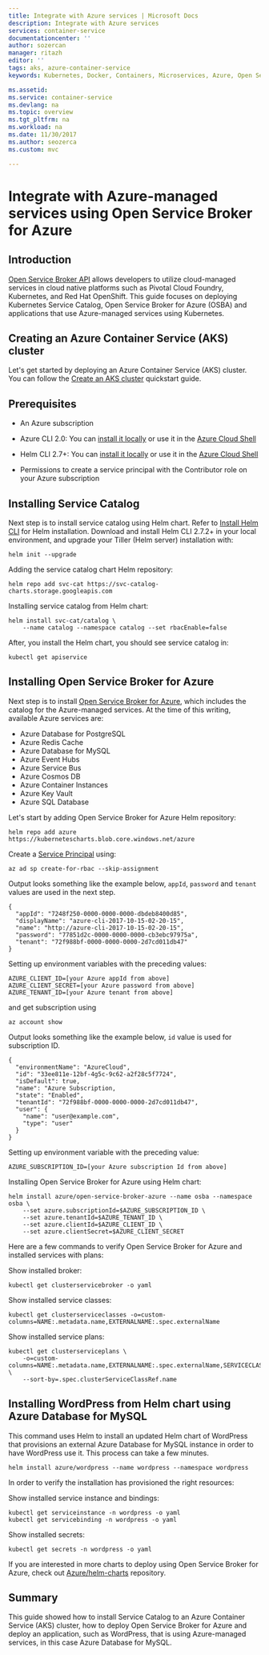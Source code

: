 ```yaml
---
title: Integrate with Azure services | Microsoft Docs
description: Integrate with Azure services
services: container-service
documentationcenter: ''
author: sozercan
manager: ritazh
editor: ''
tags: aks, azure-container-service
keywords: Kubernetes, Docker, Containers, Microservices, Azure, Open Service Broker

ms.assetid:
ms.service: container-service
ms.devlang: na
ms.topic: overview
ms.tgt_pltfrm: na
ms.workload: na
ms.date: 11/30/2017
ms.author: seozerca
ms.custom: mvc

---
```

# Integrate with Azure-managed services using Open Service Broker for Azure

## Introduction

[Open Service Broker API](https://www.openservicebrokerapi.org) allows developers to utilize cloud-managed services in cloud native platforms such as Pivotal Cloud Foundry, Kubernetes, and Red Hat OpenShift. This guide focuses on deploying Kubernetes Service Catalog, Open Service Broker for Azure (OSBA) and applications that use Azure-managed services using Kubernetes.

## Creating an Azure Container Service (AKS) cluster

Let's get started by deploying an Azure Container Service (AKS) cluster. You can follow the [Create an AKS cluster](https://docs.microsoft.com/en-us/azure/aks/kubernetes-walkthrough) quickstart guide.

## Prerequisites
* An Azure subscription

* Azure CLI 2.0: You can [install it locally](https://docs.microsoft.com/en-us/cli/azure/install-azure-cli?view=azure-cli-latest) or use it in the [Azure Cloud Shell](https://docs.microsoft.com/en-us/azure/cloud-shell/overview)

* Helm CLI 2.7+: You can [install it locally](https://docs.microsoft.com/en-us/azure/aks/kubernetes-helm#install-helm-cli) or use it in the [Azure Cloud Shell](https://docs.microsoft.com/en-us/azure/cloud-shell/overview)

* Permissions to create a service principal with the Contributor role on your Azure subscription

## Installing Service Catalog

Next step is to install service catalog using Helm chart. Refer to [Install Helm CLI](https://docs.microsoft.com/en-us/azure/aks/kubernetes-helm#install-helm-cli) for Helm installation.
Download and install Helm CLI 2.7.2+ in your local environment, and upgrade your Tiller (Helm server) installation with:

```azurecli-interactive
helm init --upgrade
```

Adding the service catalog chart Helm repository:

```azurecli-interactive
helm repo add svc-cat https://svc-catalog-charts.storage.googleapis.com
```

Installing service catalog from Helm chart:

```azurecli-interactive
helm install svc-cat/catalog \
    --name catalog --namespace catalog --set rbacEnable=false
```

After, you install the Helm chart, you should see service catalog in:

```azurecli-interactive
kubectl get apiservice
```

## Installing Open Service Broker for Azure

Next step is to install [Open Service Broker for Azure](https://github.com/Azure/open-service-broker-azure), which includes the catalog for the Azure-managed services. At the time of this writing, available Azure services are:

*   Azure Database for PostgreSQL
*   Azure Redis Cache
*   Azure Database for MySQL
*   Azure Event Hubs
*   Azure Service Bus
*   Azure Cosmos DB
*   Azure Container Instances
*   Azure Key Vault
*   Azure SQL Database

Let's start by adding Open Service Broker for Azure Helm repository:

```azurecli-interactive
helm repo add azure https://kubernetescharts.blob.core.windows.net/azure
```

Create a [Service Principal](https://docs.microsoft.com/en-us/azure/aks/kubernetes-service-principal) using:

```azurecli-interactive
az ad sp create-for-rbac --skip-assignment
```

Output looks something like the example below, `appId`, `password` and `tenant` values are used in the next step.

```
{
  "appId": "7248f250-0000-0000-0000-dbdeb8400d85",
  "displayName": "azure-cli-2017-10-15-02-20-15",
  "name": "http://azure-cli-2017-10-15-02-20-15",
  "password": "77851d2c-0000-0000-0000-cb3ebc97975a",
  "tenant": "72f988bf-0000-0000-0000-2d7cd011db47"
}
```

Setting up environment variables with the preceding values:

```azurecli-interactive
AZURE_CLIENT_ID=[your Azure appId from above]
AZURE_CLIENT_SECRET=[your Azure password from above]
AZURE_TENANT_ID=[your Azure tenant from above]
```

and get subscription using
```azurecli-interactive
az account show
```

Output looks something like the example below, `id` value is used for subscription ID.

```
{
  "environmentName": "AzureCloud",
  "id": "33ee811e-12bf-4g5c-9c62-a2f28c5f7724",
  "isDefault": true,
  "name": "Azure Subscription,
  "state": "Enabled",
  "tenantId": "72f988bf-0000-0000-0000-2d7cd011db47",
  "user": {
    "name": "user@example.com",
    "type": "user"
  }
}
```

Setting up environment variable with the preceding value:

```azurecli-interactive
AZURE_SUBSCRIPTION_ID=[your Azure subscription Id from above]
```

Installing Open Service Broker for Azure using Helm chart:

```azurecli-interactive
helm install azure/open-service-broker-azure --name osba --namespace osba \
    --set azure.subscriptionId=$AZURE_SUBSCRIPTION_ID \
    --set azure.tenantId=$AZURE_TENANT_ID \
    --set azure.clientId=$AZURE_CLIENT_ID \
    --set azure.clientSecret=$AZURE_CLIENT_SECRET
```

Here are a few commands to verify Open Service Broker for Azure and installed services with plans:

Show installed broker:
```azurecli-interactive
kubectl get clusterservicebroker -o yaml
```

Show installed service classes:
```azurecli-interactive
kubectl get clusterserviceclasses -o=custom-columns=NAME:.metadata.name,EXTERNALNAME:.spec.externalName
```

Show installed service plans:
```azurecli-interactive
kubectl get clusterserviceplans \
    -o=custom-columns=NAME:.metadata.name,EXTERNALNAME:.spec.externalName,SERVICECLASS:.spec.clusterServiceClassRef.name \
    --sort-by=.spec.clusterServiceClassRef.name
```

## Installing WordPress from Helm chart using Azure Database for MySQL

This command uses Helm to install an updated Helm chart of WordPress that provisions an external Azure Database for MySQL instance in order to have WordPress use it. This process can take a few minutes.

```azurecli-interactive
helm install azure/wordpress --name wordpress --namespace wordpress
```

In order to verify the installation has provisioned the right resources:

Show installed service instance and bindings:

```azurecli-interactive
kubectl get serviceinstance -n wordpress -o yaml
kubectl get servicebinding -n wordpress -o yaml
```

Show installed secrets:

```azurecli-interactive
kubectl get secrets -n wordpress -o yaml
```

If you are interested in more charts to deploy using Open Service Broker for Azure, check out [Azure/helm-charts](https://github.com/Azure/helm-charts) repository.

## Summary

This guide showed how to install Service Catalog to an Azure Container Service (AKS) cluster, how to deploy Open Service Broker for Azure and deploy an application, such as WordPress, that is using Azure-managed services, in this case Azure Database for MySQL.
